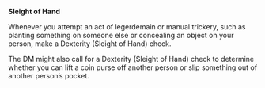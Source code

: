 __**Sleight of Hand**__

Whenever you attempt an act of legerdemain or manual trickery, such as planting something on someone else or concealing an object on your person, make a Dexterity (Sleight of Hand) check.

The DM might also call for a Dexterity (Sleight of Hand) check to determine whether you can lift a coin purse off another person or slip something out of another person’s pocket.